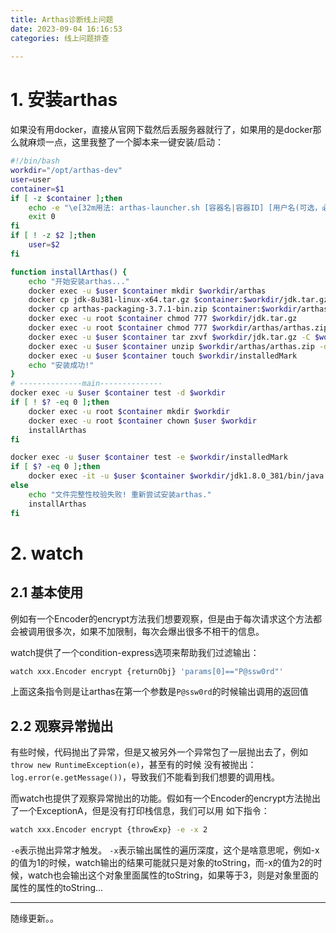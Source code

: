 ```yaml
---
title: Arthas诊断线上问题
date: 2023-09-04 16:16:53
categories: 线上问题排查
  
---
```


# 1. 安装arthas

如果没有用docker，直接从官网下载然后丢服务器就行了，如果用的是docker那么就麻烦一点，这里我整了一个脚本来一键安装/启动：
```sh
#!/bin/bash
workdir="/opt/arthas-dev"
user=user
container=$1
if [ -z $container ];then
	echo -e "\e[32m用法: arthas-launcher.sh [容器名|容器ID] [用户名(可选，必须和启动应用的用户一致)]\e[0m"
	exit 0
fi
if [ ! -z $2 ];then
	user=$2
fi

function installArthas() {
	echo "开始安装arthas..."
	docker exec -u $user $container mkdir $workdir/arthas
	docker cp jdk-8u381-linux-x64.tar.gz $container:$workdir/jdk.tar.gz
	docker cp arthas-packaging-3.7.1-bin.zip $container:$workdir/arthas/arthas.zip
	docker exec -u root $container chmod 777 $workdir/jdk.tar.gz
	docker exec -u root $container chmod 777 $workdir/arthas/arthas.zip
	docker exec -u $user $container tar zxvf $workdir/jdk.tar.gz -C $workdir
	docker exec -u $user $container unzip $workdir/arthas/arthas.zip -d $workdir/arthas
	docker exec -u $user $container touch $workdir/installedMark
	echo "安装成功!"
}
# --------------main--------------
docker exec -u $user $container test -d $workdir
if [ ! $? -eq 0 ];then
	docker exec -u root $container mkdir $workdir
	docker exec -u root $container chown $user $workdir
	installArthas
fi

docker exec -u $user $container test -e $workdir/installedMark
if [ $? -eq 0 ];then
	docker exec -it -u $user $container $workdir/jdk1.8.0_381/bin/java -jar $workdir/arthas/arthas-boot.jar
else 
	echo "文件完整性校验失败! 重新尝试安装arthas."
	installArthas
fi
```

# 2. watch

## 2.1 基本使用

例如有一个Encoder的encrypt方法我们想要观察，但是由于每次请求这个方法都会被调用很多次，如果不加限制，每次会爆出很多不相干的信息。

watch提供了一个condition-express选项来帮助我们过滤输出：
```sh
watch xxx.Encoder encrypt {returnObj} 'params[0]=="P@ssw0rd"'
```

上面这条指令则是让arthas在第一个参数是`P@ssw0rd`的时候输出调用的返回值

## 2.2 观察异常抛出

有些时候，代码抛出了异常，但是又被另外一个异常包了一层抛出去了，例如`throw new RuntimeException(e)`，甚至有的时候
没有被抛出：`log.error(e.getMessage())`，导致我们不能看到我们想要的调用栈。

而watch也提供了观察异常抛出的功能。假如有一个Encoder的encrypt方法抛出了一个ExceptionA，但是没有打印栈信息，我们可以用
如下指令：
```sh
watch xxx.Encoder encrypt {throwExp} -e -x 2
```

`-e`表示抛出异常才触发。
`-x`表示输出属性的遍历深度，这个是啥意思呢，例如-x的值为1的时候，watch输出的结果可能就只是对象的toString，而-x的值为2的时候，watch也会输出这个对象里面属性的toString，如果等于3，则是对象里面的属性的属性的toString...


---

随缘更新。。
